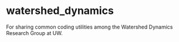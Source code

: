 # watershed_dynamics
For sharing common coding utilities among the Watershed Dynamics Research Group at UW.
